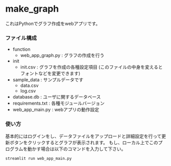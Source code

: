 # make_graph

これはPythonでグラフ作成をwebアプリです。

### ファイル構成

- function
    - web_app_graph.py : グラフの作成を行う
- init
    - init.csv : グラフを作成の各種設定項目 (このファイルの中身を変えるとフォントなどを変更できます)
- sample_data : サンプルデータです
    - data.csv
    - log.csv
- database.db : ユーザに関するデータベース
- requirements.txt : 各種モジュールバージョン
- web_app_main.py : webアプリの動作設定

### 使い方

基本的にはログインをし、データファイルをアップロードと詳細設定を行って更新ボタンをクリックするとグラフが表示されます。
もし、ローカル上でこのプログラムを動かす場合は以下のコマンドを入力して下さい。

~~~ 
streamlit run web_app_main.py
~~~
